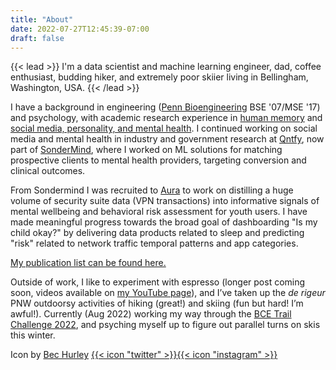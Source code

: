 ```yaml
---
title: "About"
date: 2022-07-27T12:45:39-07:00
draft: false
---
```


{{< lead >}}
I'm a data scientist and machine learning engineer, dad, coffee enthusiast, budding hiker, and extremely poor skiier living in Bellingham, Washington, USA.
{{< /lead >}}

I have a background in engineering ([Penn Bioengineering](https://be.seas.upenn.edu) BSE '07/MSE '17) and psychology, with academic research experience in [human memory](https://memory.psych.upenn.edu/Main_Page) and [social media, personality, and mental health](http://wwbp.org). I continued working on social media and mental health in industry and government research at [Qntfy](https://qntfy.com), now part of [SonderMind](https://sondermind.com/), where I worked on ML solutions for matching prospective clients to mental health providers, targeting conversion and clinical outcomes.

From Sondermind I was recruited to [Aura](https://aura.com) to work on distilling a huge volume of security suite data (VPN transactions) into informative signals of mental wellbeing and behavioral risk assessment for youth users. I have made meaningful progress towards the broad goal of dashboarding "Is my child okay?" by delivering data products related to sleep and predicting "risk" related to network traffic temporal patterns and app categories.

[My publication list can be found here.](https://scholar.google.com/citations?user=7BpsrqEAAAAJ&hl=en&oi=ao)

Outside of work, I like to experiment with espresso (longer post coming soon, videos available on [my YouTube page](https://www.youtube.com/c/PatrickCrutchley)), and I’ve taken up the _de rigeur_ PNW outdoorsy activities of hiking (great!) and skiing (fun but hard! I’m awful!). Currently (Aug 2022) working my way through the [BCE Trail Challenge 2022](../posts/bce-trails-2022/), and psyching myself up to figure out parallel turns on skis this winter.

Icon by [Bec Hurley](https://www.bechurley.com) [{{< icon "twitter" >}}](http://twitter.com/becpng)[{{< icon "instagram" >}}](http://instagram.com/bec.png)
